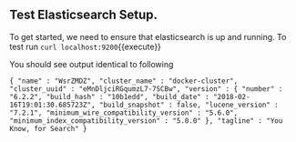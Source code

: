 ## Test Elasticsearch Setup. 
To get started, we need to ensure that elasticsearch is up and running. To test run `curl localhost:9200`{{execute}} 

You should see output identical to following 

`
{
  "name" : "WsrZMDZ",
  "cluster_name" : "docker-cluster",
  "cluster_uuid" : "eMnDljciRGqumzL7-7SCBw",
  "version" : {
    "number" : "6.2.2",
    "build_hash" : "10b1edd",
    "build_date" : "2018-02-16T19:01:30.685723Z",
    "build_snapshot" : false,
    "lucene_version" : "7.2.1",
    "minimum_wire_compatibility_version" : "5.6.0",
    "minimum_index_compatibility_version" : "5.0.0"
  },
  "tagline" : "You Know, for Search"
}
`